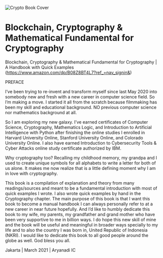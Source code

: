 ![Crypto Book Cover](https://user-images.githubusercontent.com/67795345/165413276-9bbc4bf2-b9ae-4496-98a9-2a09bc1c4bc9.jpg)

# Blockchain, Cryptography &amp; Mathematical Fundamental for Cryptography
Blockchain, Cryptography &amp; Mathematical Fundamental for Cryptography | A Handbook with Quick Examples
(https://www.amazon.com/dp/B08Z8BT4L7?ref_=nav_signin&)

PREFACE

I’ve been trying to re-invent and transform myself since last May 2020 into somebody new and fresh with a new career in computer science field. So I’m making a move. I started it all from the scratch because filmmaking has been my skill and educational background. NO previous computer science nor mathematics background at all. 

So I am exploring my new galaxy. I’ve earned certificates of Computer Science, Cryptography, Mathematics Logic, and Introduction to Artificial Intelligence with Python after finishing the online studies I enrolled in Harvard University Online, Stanford University Online, and Colorado University Online. I also have earned Introduction to Cybersecurity Tools & Cyber Attacks online study certificate authorized by IBM. 

Why cryptography too? Recalling my childhood memory, my grandpa and I used to create unique symbols for all alphabets to write a letter for both of us alone. It makes me now realize that is a little defining moment why I am in love with cryptography.

This book is a compilation of explanation and theory from many readings/sources and meant to be a fundamental introduction with most of quick examples I wrote. I also wrote quick examples by hand in the Cryptography chapter. The main purpose of this book is that I want this book to become a manual handbook I can always personally refer to at a new career in near future hopefully. And I’d like to humbly dedicate this book to my wife, my parents, my grandfather and grand mother who have been very supportive to me in billion ways. I do hope this new skill of mine and the book will be useful and meaningful in broader ways specially to my life and to also the country I was born in, United Republic of Indonesia (NKRI). I would like to dedicate this book to all good people around the globe as well. God bless you all.

Jakarta | March 2021 | Aryanadi IC

